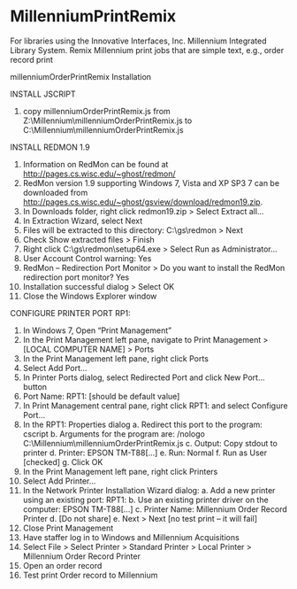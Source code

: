 # MillenniumPrintRemix
For libraries using the Innovative Interfaces, Inc. Millennium Integrated Library System. Remix Millennium print jobs that are simple text, e.g., order record print

millenniumOrderPrintRemix Installation

INSTALL JSCRIPT 
1.	copy millenniumOrderPrintRemix.js from Z:\Millennium\millenniumOrderPrintRemix.js to C:\Millennium\millenniumOrderPrintRemix.js

INSTALL REDMON 1.9
1.	Information on RedMon can be found at http://pages.cs.wisc.edu/~ghost/redmon/
2.	RedMon version 1.9 supporting Windows 7, Vista and XP SP3 7 can be downloaded from http://pages.cs.wisc.edu/~ghost/gsview/download/redmon19.zip.
3.	In Downloads folder, right click redmon19.zip > Select Extract all…
4.	In Extraction Wizard, select Next
5.	Files will be extracted to this directory: C:\gs\redmon > Next
6.	Check Show extracted files > Finish
7.	Right click C:\gs\redmon\setup64.exe > Select Run as Administrator…
8.	User Account Control warning: Yes
9.	RedMon – Redirection Port Monitor > Do you want to install the RedMon redirection port monitor? Yes
10.	Installation successful dialog > Select OK
11.	Close the Windows Explorer window

CONFIGURE PRINTER PORT RP1:
1.	In Windows 7, Open “Print Management”
2.	In the Print Management left pane, navigate to Print Management > [LOCAL COMPUTER NAME] > Ports
3.	In the Print Management left pane, right click Ports
4.	Select Add Port…
5.	In Printer Ports dialog, select Redirected Port and click New Port… button
6.	Port Name: RPT1: [should be default value]
7.	In Print Management central pane, right click RPT1: and select Configure Port…
8.	In the RPT1: Properties dialog
a.	Redirect this port to the program: cscript
b.	Arguments for the program are: /nologo C:\Millennium\millenniumOrderPrintRemix.js
c.	Output: Copy stdout to printer
d.	Printer: EPSON TM-T88[…]
e.	Run: Normal
f.	Run  as User [checked]
g.	Click OK
9.	In the Print Management left pane, right click Printers
10.	Select Add Printer…
11.	In the Network Printer Installation Wizard dialog:
a.	Add a new printer using an existing port: RPT1:
b.	Use an existing printer driver on the computer: EPSON TM-T88[…]
c.	Printer Name: Millennium Order Record Printer
d.	[Do not share]
e.	Next > Next [no test print – it will fail]
12.	Close Print Management 
13.	Have staffer log in to Windows and Millennium Acquisitions
14.	Select File > Select Printer > Standard Printer > Local Printer > Millennium Order Record Printer
15.	Open an order record
16.	Test print Order record to Millennium 
